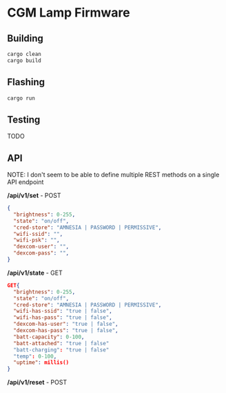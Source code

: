 # CGM Lamp Firmware

## Building

```bash
cargo clean
cargo build
```

## Flashing

```bash
cargo run
```

## Testing

TODO

## API

NOTE: I don't seem to be able to define multiple REST methods on a single API endpoint

**/api/v1/set** - POST

```json
{
  "brightness": 0-255,
  "state": "on/off",
  "cred-store": "AMNESIA | PASSWORD | PERMISSIVE",
  "wifi-ssid": "",
  "wifi-psk": "",
  "dexcom-user": "",
  "dexcom-pass": "",
}
```

**/api/v1/state** - GET

```json
GET{
  "brightness": 0-255,
  "state": "on/off",
  "cred-store": "AMNESIA | PASSWORD | PERMISSIVE",
  "wifi-has-ssid": "true | false",
  "wifi-has-pass": "true | false",
  "dexcom-has-user": "true | false",
  "dexcom-has-pass": "true | false",
  "batt-capacity": 0-100,
  "batt-attached": "true | false"
  "batt-charging": "true | false"
  "temp": 0-100,
  "uptime": millis()
}
```

**/api/v1/reset** - POST
